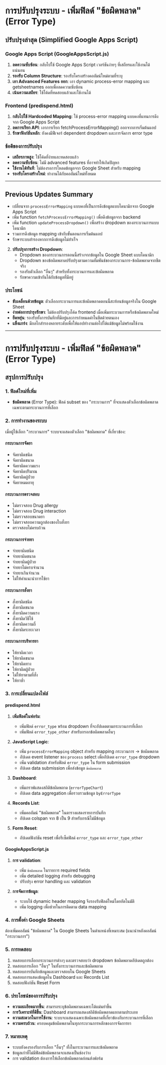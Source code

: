 # การปรับปรุงระบบ - เพิ่มฟิลด์ "ข้อผิดพลาด" (Error Type)

## ปรับปรุงล่าสุด (Simplified Google Apps Script) 

### Google Apps Script (GoogleAppsScript.js)
1. **ลดความซับซ้อน**: กลับไปใช้ Google Apps Script เวอร์ชันง่ายๆ ที่เสถียรและใช้งานได้แน่นอน
2. **รองรับ Column Structure**: รองรับโครงสร้างคอลัมน์ใหม่ตามที่ระบุ
3. **เอา Advanced Features ออก**: เอา dynamic process-error mapping และ getsheetnames ออกเพื่อลดความซับซ้อน
4. **เน้นความเสถียร**: ใช้โค้ดที่ทดสอบแล้วและใช้งานได้

### Frontend (predispend.html)
1. **กลับไปใช้ Hardcoded Mapping**: ใช้ process-error mapping แบบคงที่แทนการดึงจาก Google Apps Script
2. **ลดการเรียก API**: เอาการเรียก fetchProcessErrorMapping() ออกจากการเริ่มต้นแอป
3. **รักษาฟังก์ชันหลัก**: ยังคงมีฟีเจอร์ dependent dropdown และการจัดการ error type

### ข้อดีของการปรับปรุง
- **เสถียรภาพสูง**: ใช้โค้ดที่ง่ายและทดสอบแล้ว
- **ลดความซับซ้อน**: ไม่มี advanced features ที่อาจทำให้เกิดปัญหา
- **ใช้งานได้ทันที**: ไม่ต้องรอการโหลดข้อมูลจาก Google Sheet สำหรับ mapping
- **รองรับโครงสร้างใหม่**: ทำงานได้กับคอลัมน์ใหม่ทั้งหมด

---

## Previous Updates Summary
   - เปลี่ยนจาก `processErrorMapping` แบบคงที่เป็นการดึงข้อมูลแบบไดนามิกจาก Google Apps Script
   - เพิ่ม function `fetchProcessErrorMapping()` เพื่อดึงข้อมูลจาก backend
   - เพิ่ม function `updateProcessDropdown()` เพื่อสร้าง dropdown ของกระบวนการแบบไดนามิก
   - รวมการดึงข้อมูล mapping เข้ากับขั้นตอนการเริ่มต้นแอป
   - รักษาระบบสำรองหากการดึงข้อมูลไม่สำเร็จ

2. **ปรับปรุงการสร้าง Dropdown**:
   - Dropdown ของกระบวนการตอนนี้สร้างจากข้อมูลใน Google Sheet แบบไดนามิก
   - Dropdown ของข้อผิดพลาดปรับปรุงตามความสัมพันธ์ของกระบวนการ-ข้อผิดพลาดจากชีตจริง
   - รองรับตัวเลือก "อื่นๆ" สำหรับทั้งกระบวนการและข้อผิดพลาด
   - รักษาความเข้ากันได้กับข้อมูลที่มีอยู่

### ประโยชน์
- **ขับเคลื่อนด้วยข้อมูล**: ตัวเลือกกระบวนการและข้อผิดพลาดตอนนี้สะท้อนข้อมูลจริงใน Google Sheet
- **ง่ายต่อการบำรุงรักษา**: ไม่ต้องปรับปรุงโค้ด frontend เมื่อเพิ่มกระบวนการหรือข้อผิดพลาดใหม่
- **ยืดหยุ่น**: รองรับทั้งการบันทึกที่มีอยู่และการกำหนดค่าในชีตด้วยตนเอง
- **แข็งแกร่ง**: มีกลไกสำรองหลายระดับเพื่อให้แอปทำงานต่อไปได้แม้ข้อมูลไม่พร้อมใช้งาน

---

# การปรับปรุงระบบ - เพิ่มฟิลด์ "ข้อผิดพลาด" (Error Type)

## สรุปการปรับปรุง

### 1. ฟิลด์ใหม่ที่เพิ่ม
- **ข้อผิดพลาด** (Error Type): ฟิลด์ subset ของ "กระบวนการ" ที่จะแสดงตัวเลือกข้อผิดพลาดเฉพาะตามกระบวนการที่เลือก

### 2. การทำงานของระบบ
เมื่อผู้ใช้เลือก "กระบวนการ" ระบบจะแสดงตัวเลือก "ข้อผิดพลาด" ที่เกี่ยวข้อง:

#### กระบวนการจัดยา
- จัดยาผิดชนิด
- จัดยาผิดขนาด
- จัดยาผิดความแรง
- จัดยาผิดปริมาณ
- จัดยาผิดผู้ป่วย
- จัดยาหมดอายุ

#### กระบวนการตรวจสอบ
- ไม่ตรวจสอบ Drug allergy
- ไม่ตรวจสอบ Drug interaction
- ไม่ตรวจสอบขนาดยา
- ไม่ตรวจสอบความถูกต้องของใบสั่งยา
- ตรวจสอบไม่ครบถ้วน

#### กระบวนการจ่ายยา
- จ่ายยาผิดชนิด
- จ่ายยาผิดขนาด
- จ่ายยาผิดผู้ป่วย
- จ่ายยาไม่ครบจำนวน
- จ่ายยาเกินจำนวน
- ไม่ให้คำแนะนำการใช้ยา

#### กระบวนการสั่งยา
- สั่งยาผิดชนิด
- สั่งยาผิดขนาด
- สั่งยาผิดความแรง
- สั่งยาผิดวิธีใช้
- สั่งยาผิดความถี่
- สั่งยาผิดระยะเวลา

#### กระบวนการบริหารยา
- ให้ยาผิดเวลา
- ให้ยาผิดขนาด
- ให้ยาผิดทาง
- ให้ยาผิดผู้ป่วย
- ไม่ให้ยาตามที่สั่ง
- ให้ยาซ้ำ

### 3. การเปลี่ยนแปลงไฟล์

#### predispend.html
1. **เพิ่มฟิลด์ในฟอร์ม**:
   - เพิ่มฟิลด์ `error_type` พร้อม dropdown ที่จะอัปเดตตามกระบวนการที่เลือก
   - เพิ่มฟิลด์ `error_type_other` สำหรับกรอกข้อผิดพลาดอื่นๆ

2. **JavaScript Logic**:
   - เพิ่ม `processErrorMapping` object สำหรับ mapping กระบวนการ → ข้อผิดพลาด
   - อัปเดต event listener ของ `process` select เพื่ออัปเดต `error_type` dropdown
   - เพิ่ม validation สำหรับฟิลด์ `error_type` ใน form submission
   - อัปเดต data submission เพื่อส่งข้อมูล `ข้อผิดพลาด`

3. **Dashboard**:
   - เพิ่มกราฟแสดงสถิติข้อผิดพลาด (`errorTypeChart`)
   - อัปเดต data aggregation เพื่อรวบรวมข้อมูล `byErrorType`

4. **Records List**:
   - เพิ่มคอลัมน์ "ข้อผิดพลาด" ในตารางแสดงรายการบันทึก
   - อัปเดต colspan จาก 8 เป็น 9 สำหรับกรณีไม่มีข้อมูล

5. **Form Reset**:
   - อัปเดตฟังก์ชัน reset เพื่อรีเซ็ตฟิลด์ `error_type` และ `error_type_other`

#### GoogleAppsScript.js
1. **การ validation**:
   - เพิ่ม `ข้อผิดพลาด` ในรายการ required fields
   - เพิ่ม detailed logging สำหรับ debugging
   - ปรับปรุง error handling และ validation

2. **การจัดการข้อมูล**:
   - ระบบใช้ dynamic header mapping จึงรองรับฟิลด์ใหม่โดยอัตโนมัติ
   - เพิ่ม logging เพื่อช่วยในการติดตาม data mapping

### 4. การตั้งค่า Google Sheets
ต้องเพิ่มคอลัมน์ "ข้อผิดพลาด" ใน Google Sheets ในตำแหน่งที่เหมาะสม (แนะนำหลังคอลัมน์ "กระบวนการ")

### 5. การทดสอบ
1. ทดสอบการเลือกกระบวนการต่างๆ และตรวจสอบว่า dropdown ข้อผิดพลาดอัปเดตถูกต้อง
2. ทดสอบการเลือก "อื่นๆ" ในทั้งกระบวนการและข้อผิดพลาด
3. ทดสอบการบันทึกข้อมูลและตรวจสอบใน Google Sheets
4. ทดสอบการแสดงข้อมูลใน Dashboard และ Records List
5. ทดสอบฟังก์ชัน Reset Form

### 6. ประโยชน์ของการปรับปรุง
- **ความละเอียดมากขึ้น**: สามารถระบุข้อผิดพลาดเฉพาะได้แม่นยำขึ้น
- **การวิเคราะห์ที่ดีขึ้น**: Dashboard สามารถแสดงสถิติข้อผิดพลาดแยกตามประเภท
- **ความสะดวกในการใช้งาน**: ระบบจะแสดงเฉพาะข้อผิดพลาดที่เกี่ยวข้องกับกระบวนการที่เลือก
- **ความครบถ้วน**: ครอบคลุมข้อผิดพลาดในทุกกระบวนการหลักของการจัดการยา

### 7. หมายเหตุ
- ระบบยังคงรองรับการเลือก "อื่นๆ" ทั้งในกระบวนการและข้อผิดพลาด
- ข้อมูลเก่าที่ไม่มีฟิลด์ข้อผิดพลาดจะแสดงเป็นช่องว่าง
- การ validation ต้องการให้เลือกข้อผิดพลาดก่อนส่งฟอร์ม
